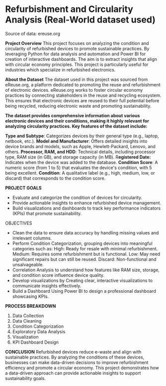 # Refurbishment and Circularity Analysis (Real-World dataset used)
Source of data: ereuse.org

**Project Overview**
This project focuses on analyzing the condition and circularity of refurbished devices to promote sustainable practices. By leveraging Python for data analysis and automation and Power BI for creation of interactive dashboards. The aim is 
to extract insights that align with circular economy principles. This project is particularly useful for industries which specialize in refurbished electronics. 

**About the Dataset**
The dataset used in this project was sourced from eReuse.org, a platform dedicated to promoting the reuse and refurbishment of electronic devices. eReuse.org works to foster circular economy practices by connecting stakeholders in the reuse and recycling ecosystem. This ensures that electronic devices are reused to their full potential before being recycled, reducing electronic waste and promoting sustainability.

**The dataset provides comprehensive information about various electronic devices and their conditions, making it highly relevant for analyzing circularity practices. Key features of the dataset include:**

**Type and Subtype**: Categorizes devices by their general type (e.g., laptop, netbook, etc.).
**Model and Manufacturer**: Offers detailed insights into device brands and models, such as Apple, Hewlett-Packard, Lenovo, and others.
**Processor, RAM, and HDD**: Technical details, including processor type, RAM size (in GB), and storage capacity (in MB).
R**egistered Date:** Indicates when the device was added to the database.
**Condition Score**: A numeric score (from 1 to 5) that evaluates the device's condition, with 5 being excellent.
**Condition**: A qualitative label (e.g., high, medium, low, or discard) that corresponds to the condition score.

**PROJECT GOALS**
- Evaluate and categorize the condition of devices for circularity.
- Provide actionable insights to enhance refurbished device management.
- Build visualizations and dashboards to track key performance indicators (KPIs) that promote sustainability.

OBJECTIVES
- Clean the data to ensure data accuracy by handling missing values and irrelevant columns.
- Perform Condition Categorization, grouping devices into meaningful categories such as:
   High: Ready for resale with minimal refurbishment.
   Medium: Requires some refurbishment but is functional.
   Low: May need significant repairs but can still be reused.
   Discard: Non-functional and unsalvageable.
- Correlation Analysis to understand how features like RAM size, storage, and condition score influence device quality.
- Develop visualizations by Creating clear, interactive visualizations to communicate insights effectively.
- Build a Dashboard Using Power BI to design a professional dashboard showcasing KPIs.

**PROCESS BREAKDOWN**
1. Data Collection
2. Data Cleaning
3. Condition Categorization
4. Exploratory Data Analysis
5. Visualization
6. KPI Dashboard Design

**CONCLUSION**
Refurbished devices reduce e-waste and align with sustainable practices. By analyzing the conditions of these devices, businesses can make data-driven decisions to improve refurbishment efficiency and promote a circular economy. This project demonstrates how a data-driven approach can provide actionable insights to support sustainability goals.
